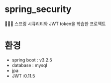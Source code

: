 # spring_security
🧑🏻‍💻 스프링 시큐리티와 JWT token을 학습한 프로젝트

# 환경
- spring boot : v3.2.5
- database : mysql
- jpa
- JWT :0.11.5
